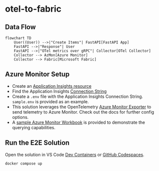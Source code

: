 # otel-to-fabric

## Data Flow

```mermaid
flowchart TD
    User((User)) -->|"Create Items"| FastAPI[FastAPI App]
    FastAPI -->|"Response"| User
    FastAPI -->|"OTel metrics over gRPC"| Collector[OTel Collector]
    Collector --> AzMon[Azure Monitor]
    Collector --> Fabric[Microsoft Fabric]
```

## Azure Monitor Setup

- Create an [Application Insights resource](https://learn.microsoft.com/en-us/azure/azure-monitor/app/create-workspace-resource?tabs=portal#create-an-application-insights-resource)
- Find the Application Insights [Connection String](https://learn.microsoft.com/en-us/azure/azure-monitor/app/connection-strings?tabs=net#find-your-connection-string)
- Create a `.env` file with the Application Insights Connection String. `sample.env` is provided as an example.
- This solution leverages the OpenTelemetry [Azure Monitor Exporter](https://github.com/open-telemetry/opentelemetry-collector-contrib/blob/main/exporter/azuremonitorexporter/README.md) to send telemetry to Azure Monitor. Check out the docs for further config options.
- A [sample Azure Monitor Workbook](azmon) is provided to demonstrate the querying capabilities.

## Run the E2E Solution
Open the solution in VS Code [Dev Containers](https://code.visualstudio.com/docs/devcontainers/containers) or [GitHub Codespaces](https://github.com/codespaces).
```sh
docker compose up
```